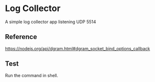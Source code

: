 # Log Collector

A simple log collector app listening UDP 5514

## Reference

https://nodejs.org/api/dgram.html#dgram_socket_bind_options_callback

## Test

Run the command in shell.

```echo -n '{"date":"2020-07-15", "time":"20:59:40", logid":"0000000013", "type":"traffic", "subtype":"forward", "level":"notice", "vd":"root", "eventtime":"1594871980266791507", "tz":"-0700", "srcip":"10.1.1.140", "srcport":"47269", "srcintf":"lan", "srcintfrole":"lan", "dstip":"112.124.0.188", "dstport":"15000", "dstintf":"wan1", "dstintfrole":"wan", "srccountry":"Reserved", "dstcountry":"China", "sessionid":"2038461", "proto":6", "action":"deny", "policyid":"0", "policytype":"policy", "service":"tcp/15000", "trandisp":"noop", "duration":"0", "sentbyte":"0", "rcvdbyte":"0", "sentpkt":"0", "appcat":"unscanned", "crscore":"30", "craction":"131072", "crlevel":"high" }' | nc -w0 -u 127.0.0.1 514

```
